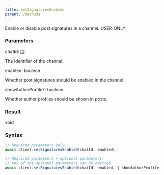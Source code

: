 ```yaml
---
title: setSignaturesEnabled
parent: /methods
---
```


Enable or disable post signatures in a channel.<span class="select-none"> <span class="inline-flex w-fit items-center"><span class="w-fit bg-dbt px-1.5 rounded-md select-none text-fgt text-[10px]">USER-ONLY</span></span> </span>

### Parameters 

<div class="flex flex-col gap-3"><div><div class="font-mono" id="p_chatId" data-anchor><span class="font-bold">chatId</span><span class="opacity-50">:</span> <a href="/gh/types/id"  >ID</a></div><div class="pl-3"><div class="no-margin">

The identifier of the channel.

</div></div></div><div><div class="font-mono" id="p_enabled" data-anchor><span class="font-bold">enabled</span><span class="opacity-50">:</span> <span>boolean</span></div><div class="pl-3"><div class="no-margin">

Whether post signatures should be enabled in the channel.

</div></div></div><div class="flex flex-col gap-3"><div><div class="flex gap-2"><div class="font-mono p" id="p_showAuthorProfile" data-anchor><span class="font-bold">showAuthorProfile</span><span class="opacity-50"><span title="Optional" class="cursor-help">?</span>:</span> <span>boolean</span></div></div><div class="pl-3"><div class="no-margin">

Whether author profiles should be shown in posts.

</div></div></div></div></div>

### Result 

<div class="font-mono"><span>void</span></div>

### Syntax

```ts
// Required parameters only.
await client.setSignaturesEnabled(chatId, enabled);

// Required parameters + optional parameters.
// Any of the optional parameters can be omitted.
await client.setSignaturesEnabled(chatId, enabled, { showAuthorProfile });
```



